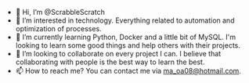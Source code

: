 - 👋 Hi, I’m @ScrabbleScratch
- 👀 I’m interested in technology. Everything related to automation and optimization of processes.
- 🌱 I’m currently learning Python, Docker and a little bit of MySQL. I'm looking to learn some good things and help others with their projects.
- 💞️ I’m looking to collaborate on every project I can. I believe that collaborating with people is the best way to learn the best.
- 📫 How to reach me? You can contact me via ma_oa08@hotmail.com.

<!---
ScrabbleScratch/ScrabbleScratch is a ✨ special ✨ repository because its `README.md` (this file) appears on your GitHub profile.
You can click the Preview link to take a look at your changes.
--->
